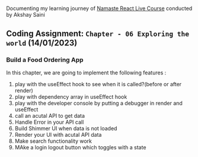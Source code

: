 # 
   Documenting my learning journey of [Namaste React Live Course](https://learn.namastedev.com/) conducted by Akshay Saini

## Coding Assignment: `Chapter - 06 Exploring the world` (14/01/2023)

### Build a Food Ordering App 

In this chapter, we are going to implement the following features :

1. play with the useEffect hook to see when it is called?(before or after render)
2. play with dependency array in useEffect hook
3. play with the developer console by putting a debugger in render and useEffect
4. call an acutal API to get data
5. Handle Error in your API call
6. Build Shimmer UI when data is not loaded
7. Render your UI with acutal API data
8. Make search functionality work 
9. MAke a login logout button which toggles with a state 

